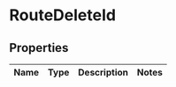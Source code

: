 # RouteDeleteId

## Properties
Name | Type | Description | Notes
------------ | ------------- | ------------- | -------------

